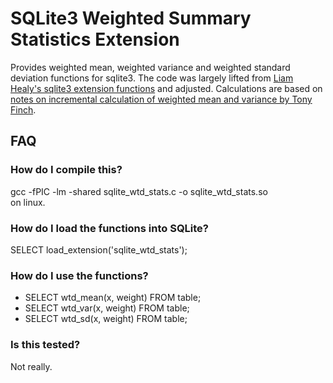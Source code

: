 # SQLite3 Weighted Summary Statistics Extension

Provides weighted mean, weighted variance and weighted standard deviation functions for sqlite3. The code was largely lifted from [Liam Healy's sqlite3 extension functions](https://gitlab.com/liamh/extension-functions) and adjusted. Calculations are based on [notes on incremental calculation of weighted mean and variance by Tony Finch](https://fanf2.user.srcf.net/hermes/doc/antiforgery/stats.pdf).

## FAQ

### How do I compile this?
gcc -fPIC -lm -shared sqlite\_wtd\_stats.c -o sqlite\_wtd\_stats.so  
on linux.

### How do I load the functions into SQLite?
SELECT load_extension('sqlite\_wtd\_stats');

### How do I use the functions?
- SELECT wtd_mean(x, weight) FROM table;  
- SELECT wtd_var(x, weight) FROM table;  
- SELECT wtd_sd(x, weight) FROM table;  

### Is this tested?
Not really.